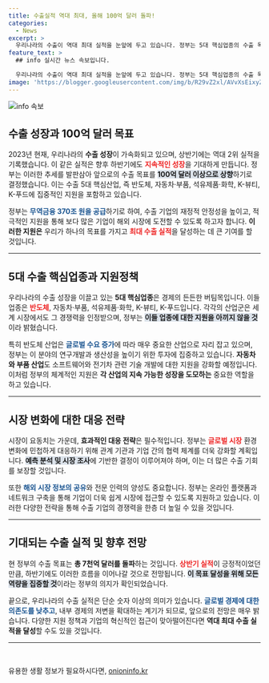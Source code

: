 ```yaml
---
title: 수출실적 역대 최대, 올해 100억 달러 돌파!
categories:
  - News
excerpt: >
  우리나라의 수출이 역대 최대 실적을 눈앞에 두고 있습니다. 정부는 5대 핵심업종의 수출 목표를 100억 달러 이상으로 상향 조정하고, 무역금융 370조 원을 지원하며 7천억 달러 돌파를 목표로 총력을 기울입니다.
feature_text: >
  ## info 실시간 뉴스 속보입니다.

  우리나라의 수출이 역대 최대 실적을 눈앞에 두고 있습니다. 정부는 5대 핵심업종의 수출 목표를 100억 달러 이상으로 상향 조정하고, 무역금융 370조 원을 지원하며 7천억 달러 돌파를 목표로 총력을 기울입니다.
image: 'https://blogger.googleusercontent.com/img/b/R29vZ2xl/AVvXsEixyZcFfHzMRdzZMjFBmAUKJYCLCGyLL1o632UiGVXcaFdKo_bkvkuCioo0uUKlGfBVcT3P84aROyZIXSBEx3Aw5nCQ3pTgDom1WDC4m8eifvWiAmWEEVb4x6G_l8C0QH225ldMjyaFvpxGEBGNO37VmDTDMHGhJPq73UglMfDca1-0aw/s1600/blogspot.png'
---
```


<p><img src="https://blogger.googleusercontent.com/img/b/R29vZ2xl/AVvXsEixyZcFfHzMRdzZMjFBmAUKJYCLCGyLL1o632UiGVXcaFdKo_bkvkuCioo0uUKlGfBVcT3P84aROyZIXSBEx3Aw5nCQ3pTgDom1WDC4m8eifvWiAmWEEVb4x6G_l8C0QH225ldMjyaFvpxGEBGNO37VmDTDMHGhJPq73UglMfDca1-0aw/s1600/blogspot.png" alt="info 속보" /></p>

<h2 data-ke-size="size26">수출 성장과 100억 달러 목표</h2>

<p data-ke-size="size16">2023년 현재, 우리나라의 <b>수출 성장</b>이 가속화되고 있으며, 상반기에는 역대 2위 실적을 기록했습니다. 이 같은 실적은 향후 하반기에도 <b><span style="color: #ee2323;">지속적인 성장</span></b>을 기대하게 만듭니다. 정부는 이러한 추세를 발판삼아 앞으로의 수출 목표를 <b><span style="background-color: #21538527;">100억 달러 이상으로 상향</span></b>하기로 결정했습니다. 이는 수출 5대 핵심산업, 즉 반도체, 자동차·부품, 석유제품·화학, K-뷰티, K-푸드에 집중적인 지원을 포함하고 있습니다.</p>

<p data-ke-size="size16">정부는 <b><span style="color: #1a5490;">무역금융 370조 원을 공급</span></b>하기로 하여, 수출 기업의 재정적 안정성을 높이고, 적극적인 지원을 통해 보다 많은 기업이 해외 시장에 도전할 수 있도록 하고자 합니다. <b>이러한 지원은</b> 우리가 하나의 목표를 가지고 <b><span style="color: #ee2323;">최대 수출 실적</span></b>을 달성하는 데 큰 기여를 할 것입니다.</p>

<hr>

<h2 data-ke-size="size26">5대 수출 핵심업종과 지원정책</h2>

<p data-ke-size="size16">우리나라의 수출 성장을 이끌고 있는 <b>5대 핵심업종</b>은 경제의 든든한 버팀목입니다. 이들 업종은 <b><span style="color: #ee2323;">반도체</span></b>, 자동차·부품, 석유제품·화학, K-뷰티, K-푸드입니다. 각각의 산업군은 세계 시장에서도 그 경쟁력을 인정받으며, 정부는 <b><span style="background-color: #21538527;">이들 업종에 대한 지원을 아끼지 않을 것</span></b>이라 밝혔습니다.</p>

<p data-ke-size="size16">특히 반도체 산업은 <b><span style="color: #1a5490;">글로벌 수요 증가</span></b>에 따라 매우 중요한 산업으로 자리 잡고 있으며, 정부는 이 분야의 연구개발과 생산성을 높이기 위한 투자에 집중하고 있습니다. <b>자동차와 부품 산업</b>도 소프트웨어와 전기차 관련 기술 개발에 대한 지원을 강화할 예정입니다. 이처럼 정부의 체계적인 지원은 <b>각 산업의 지속 가능한 성장을 도모하는</b> 중요한 역할을 하고 있습니다.</p>

<hr>

<h2 data-ke-size="size26">시장 변화에 대한 대응 전략</h2>

<p data-ke-size="size16">시장이 요동치는 가운데, <b>효과적인 대응 전략</b>은 필수적입니다. 정부는 <b><span style="color: #ee2323;">글로벌 시장</span></b> 환경 변화에 민첩하게 대응하기 위해 관계 기관과 기업 간의 협력 체계를 더욱 강화할 계획입니다. <b><span style="background-color: #21538527;">예측 분석 및 시장 조사</span></b>에 기반한 결정이 이루어져야 하며, 이는 더 많은 수출 기회를 보장할 것입니다.</p>

<p data-ke-size="size16">또한 <b><span style="color: #1a5490;">해외 시장 정보의 공유</span></b>와 전문 인력의 양성도 중요합니다. 정부는 온라인 플랫폼과 네트워크 구축을 통해 기업이 더욱 쉽게 시장에 접근할 수 있도록 지원하고 있습니다. 이러한 다양한 전략을 통해 수출 기업의 경쟁력을 한층 더 높일 수 있을 것입니다.</p>

<hr>

<h2 data-ke-size="size26">기대되는 수출 실적 및 향후 전망</h2>

<p data-ke-size="size16">현 정부의 수출 목표는 <b>총 7천억 달러를 돌파</b>하는 것입니다. <b><span style="color: #ee2323;">상반기 실적</span></b>이 긍정적이었던 만큼, 하반기에도 이러한 흐름을 이어나갈 것으로 전망됩니다. <b><span style="background-color: #21538527;">이 목표 달성을 위해 모든 역량을 집중할 것</span></b>이라는 정부의 의지가 확인되었습니다.</p>

<p data-ke-size="size16">끝으로, 우리나라의 수출 실적은 단순 숫자 이상의 의미가 있습니다. <b><span style="color: #1a5490;">글로벌 경제에 대한 의존도를 낮추고</span></b>, 내부 경제의 저변을 확대하는 계기가 되므로, 앞으로의 전망은 매우 밝습니다. 다양한 지원 정책과 기업의 혁신적인 접근이 맞아떨어진다면 <b>역대 최대 수출 실적을 달성</b>할 수도 있을 것입니다.</p>

<hr>

<p data-ke-size="size16">&nbsp;</p>
유용한 생활 정보가 필요하시다면, <a href="https://onioninfo.kr" rel="dofollow">onioninfo.kr</a>


